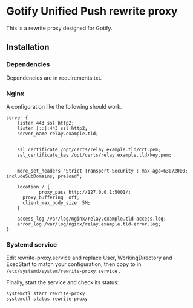 # Gotify Unified Push rewrite proxy

This is a rewrite proxy designed for Gotify.

## Installation

### Dependencies

Dependencies are in requirements.txt.

### Nginx

A configuration like the following should work.

```
server {
    listen 443 ssl http2;
    listen [::]:443 ssl http2;
    server_name relay.example.tld;


    ssl_certificate /opt/certs/relay.example.tld/crt.pem;
    ssl_certificate_key /opt/certs/relay.example.tld/key.pem;

    
    more_set_headers "Strict-Transport-Security : max-age=63072000; includeSubDomains; preload";

    location / {
			proxy_pass http://127.0.0.1:5001/;
      proxy_buffering  off;
      client_max_body_size  5M;
    }

    access_log /var/log/nginx/relay.example.tld-access.log;
    error_log /var/log/nginx/relay.example.tld-error.log;
}
```

### Systemd service

Edit rewrite-proxy.service and replace User, WorkingDirectory and ExecStart to match your configuration, then copy to in `/etc/systemd/system/rewrite-proxy.service` .

Finally, start the service and check its status:

```
systemctl start rewrite-proxy
systemctl status rewrite-proxy
```

